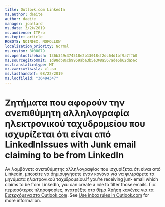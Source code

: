 ```yaml
---
title: Outlook.com LinkedIn
ms.author: daeite
author: daeite
manager: joallard
ms.date: 3/20/2019
ms.audience: ITPro
ms.topic: article
ROBOTS: NOINDEX, NOFOLLOW
localization_priority: Normal
ms.custom: 8000079
ms.openlocfilehash: 136b349c374518e2b130184f2dc64d1bf9a7f7b0
ms.sourcegitcommit: 1d98db8acb9959aba3b5e308a567ade6b62da56c
ms.translationtype: MT
ms.contentlocale: el-GR
ms.lasthandoff: 08/22/2019
ms.locfileid: "36494347"
---
```

# <a name="issues-with-junk-email-claiming-to-be-from-linkedin"></a><span data-ttu-id="e5fda-102">Ζητήματα που αφορούν την ανεπιθύμητη αλληλογραφία ηλεκτρονικού ταχυδρομείου που ισχυρίζεται ότι είναι από LinkedIn</span><span class="sxs-lookup"><span data-stu-id="e5fda-102">Issues with Junk email claiming to be from LinkedIn</span></span>

<span data-ttu-id="e5fda-103">Αν λαμβάνετε ανεπιθύμητης αλληλογραφίας που ισχυρίζεται ότι είναι από LinkedIn, μπορείτε να δημιουργήσετε έναν κανόνα για να φιλτράρετε τα μηνύματα ηλεκτρονικού ταχυδρομείου.</span><span class="sxs-lookup"><span data-stu-id="e5fda-103">If you're receiving junk email which claims to be from LinkedIn, you can create a rule to filter those emails.</span></span>
<span data-ttu-id="e5fda-104">Για περισσότερες πληροφορίες, ανατρέξτε στο θέμα [Χρήση κανόνες για τα Εισερχόμενα στο Outlook.com](https://aka.ms/OutlookComInboxRules) .</span><span class="sxs-lookup"><span data-stu-id="e5fda-104">See [Use inbox rules in Outlook.com](https://aka.ms/OutlookComInboxRules) for more information.</span></span>


